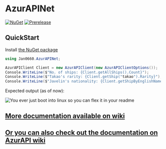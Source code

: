 # AzurAPINet
[![NuGet](http://img.shields.io/nuget/v/AzurAPINet)](https://www.nuget.org/packages/AzurAPINet/)
[![Prerelease](http://img.shields.io/nuget/vpre/AzurAPINet)](https://www.nuget.org/packages/AzurAPINet/)
## QuickStart
Install [the NuGet package](https://www.nuget.org/packages/AzurAPINet/)
```csharp
using Jan0660.AzurAPINet;

AzurAPIClient Client = new AzurAPIClient(new AzurAPIClientOptions());
Console.WriteLine($"No. of ships: {Client.getAllShips().Count}");
Console.WriteLine($"Takao's rarity: {Client.getShip("takao").Rarity}");
Console.WriteLine($"Javelin's nationality: {Client.getShipByEnglishName("javelin").Nationality}");
```
Expected output (as of now):

![You ever just boot into linux so you can flex it in your readme](https://i.imgur.com/Q2iTwp9.png)
## [More documentation available on wiki](https://github.com/Jan0660/AzurAPINet/wiki)
## [Or you can also check out the documentation on AzurAPI wiki](https://azurapi.github.io/?csharp#introduction)